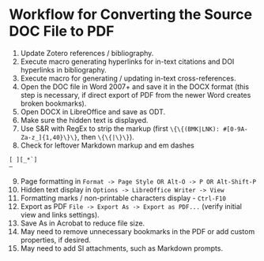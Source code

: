 # Workflow for Converting the Source DOC File to PDF

1. Update Zotero references / bibliography.
2. Execute macro generating hyperlinks for in-text citations and DOI hyperlinks in bibliography.
3. Execute macro for generating / updating in-text cross-references.
4. Open the DOC file in Word 2007+ and save it in the DOCX format (this step is necessary, if direct export of PDF from the newer Word creates broken bookmarks).
5. Open DOCX in LibreOffice and save as ODT.
6. Make sure the hidden text is displayed.
7. Use S&R with RegEx to strip the markup (first `\{\{(BMK|LNK): #[0-9A-Za-z_]{1,40}\}\}`, then `\{\{|\}\}`).
8. Check for leftover Markdown markup and em dashes
```
[ ][_*`]
—
```
9. Page formatting in `Format -> Page Style OR Alt-O -> P OR Alt-Shift-P`
10. Hidden text display in `Options -> LibreOffice Writer -> View`
11. Formatting marks / non-printable characters display - `Ctrl-F10`
12. Export as PDF `File -> Export As -> Export as PDF...` (verify initial view and links settings).
13. Save As in Acrobat to reduce file size.
14. May need to remove unnecessary bookmarks in the PDF or add custom properties, if desired.
15. May need to add SI attachments, such as Markdown prompts.

